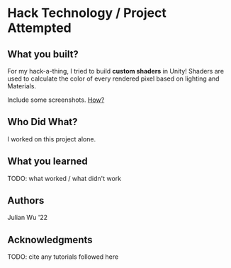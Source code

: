 # Hack Technology / Project Attempted

## What you built? 

For my hack-a-thing, I tried to build __custom shaders__ in Unity! Shaders are used to calculate the color of every rendered pixel based on lighting and Materials.

Include some screenshots.
[How?](https://help.github.com/articles/about-readmes/#relative-links-and-image-paths-in-readme-files)

## Who Did What?

I worked on this project alone.

## What you learned

TODO: what worked / what didn't work

## Authors

Julian Wu '22

## Acknowledgments

TODO: cite any tutorials followed here
